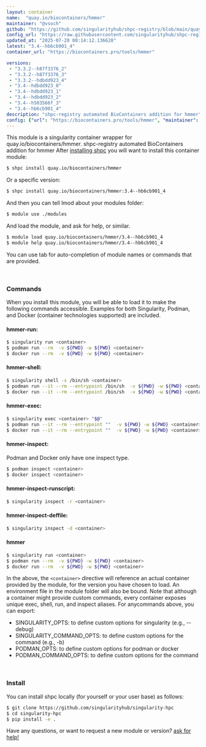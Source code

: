 ```yaml
---
layout: container
name:  "quay.io/biocontainers/hmmer"
maintainer: "@vsoch"
github: "https://github.com/singularityhub/shpc-registry/blob/main/quay.io/biocontainers/hmmer/container.yaml"
config_url: "https://raw.githubusercontent.com/singularityhub/shpc-registry/main/quay.io/biocontainers/hmmer/container.yaml"
updated_at: "2025-07-20 00:14:12.136628"
latest: "3.4--hb6cb901_4"
container_url: "https://biocontainers.pro/tools/hmmer"

versions:
 - "3.3.2--h87f3376_2"
 - "3.3.2--h87f3376_3"
 - "3.3.2--hdbdd923_4"
 - "3.4--hdbdd923_0"
 - "3.4--hdbdd923_1"
 - "3.4--hdbdd923_2"
 - "3.4--h503566f_3"
 - "3.4--hb6cb901_4"
description: "shpc-registry automated BioContainers addition for hmmer"
config: {"url": "https://biocontainers.pro/tools/hmmer", "maintainer": "@vsoch", "description": "shpc-registry automated BioContainers addition for hmmer", "latest": {"3.4--hb6cb901_4": "sha256:7a2b317b8d2fd3650b4924a8482cddeb940d4a0746c6a1501ff03ac1b7439e0c"}, "tags": {"3.3.2--h87f3376_2": "sha256:9fa6fb904bbd8bcaf5ecbb15affaad82d7b6b3ab8afc1a369d362d2c061f1237", "3.3.2--h87f3376_3": "sha256:6a80a68fe5f186ecc3e636636f5933e050ecca9c7f27692ee6af63fd3b97e467", "3.3.2--hdbdd923_4": "sha256:0398c520c477e8a1d638dd20d4f5014fad805ace67534e6a049f1907e4fecc00", "3.4--hdbdd923_0": "sha256:85d118bad293e1a55372f80618512f72d939b14f6f62444fcd872f7c324fed0d", "3.4--hdbdd923_1": "sha256:ae7793c961f016690251592283cd4c3be6e16dd2990e66d0ae6f6204a306f9cd", "3.4--hdbdd923_2": "sha256:f482523ecef8ddb9bf2d63e896b03173a51e9698d6f4e5c8f03c8aefedcaedc6", "3.4--h503566f_3": "sha256:dacc2ccdd69de2099bb1ebb243f0a1c207341de723e00a07b8cc363b10ba7ddc", "3.4--hb6cb901_4": "sha256:7a2b317b8d2fd3650b4924a8482cddeb940d4a0746c6a1501ff03ac1b7439e0c"}, "docker": "quay.io/biocontainers/hmmer"}
---
```


This module is a singularity container wrapper for quay.io/biocontainers/hmmer.
shpc-registry automated BioContainers addition for hmmer
After [installing shpc](#install) you will want to install this container module:


```bash
$ shpc install quay.io/biocontainers/hmmer
```

Or a specific version:

```bash
$ shpc install quay.io/biocontainers/hmmer:3.4--hb6cb901_4
```

And then you can tell lmod about your modules folder:

```bash
$ module use ./modules
```

And load the module, and ask for help, or similar.

```bash
$ module load quay.io/biocontainers/hmmer/3.4--hb6cb901_4
$ module help quay.io/biocontainers/hmmer/3.4--hb6cb901_4
```

You can use tab for auto-completion of module names or commands that are provided.

<br>

### Commands

When you install this module, you will be able to load it to make the following commands accessible.
Examples for both Singularity, Podman, and Docker (container technologies supported) are included.

#### hmmer-run:

```bash
$ singularity run <container>
$ podman run --rm  -v ${PWD} -w ${PWD} <container>
$ docker run --rm  -v ${PWD} -w ${PWD} <container>
```

#### hmmer-shell:

```bash
$ singularity shell -s /bin/sh <container>
$ podman run --it --rm --entrypoint /bin/sh  -v ${PWD} -w ${PWD} <container>
$ docker run --it --rm --entrypoint /bin/sh  -v ${PWD} -w ${PWD} <container>
```

#### hmmer-exec:

```bash
$ singularity exec <container> "$@"
$ podman run --it --rm --entrypoint ""  -v ${PWD} -w ${PWD} <container> "$@"
$ docker run --it --rm --entrypoint ""  -v ${PWD} -w ${PWD} <container> "$@"
```

#### hmmer-inspect:

Podman and Docker only have one inspect type.

```bash
$ podman inspect <container>
$ docker inspect <container>
```

#### hmmer-inspect-runscript:

```bash
$ singularity inspect -r <container>
```

#### hmmer-inspect-deffile:

```bash
$ singularity inspect -d <container>
```



#### hmmer

```bash
$ singularity run <container>
$ podman run --rm  -v ${PWD} -w ${PWD} <container>
$ docker run --rm  -v ${PWD} -w ${PWD} <container>
```


In the above, the `<container>` directive will reference an actual container provided
by the module, for the version you have chosen to load. An environment file in the
module folder will also be bound. Note that although a container
might provide custom commands, every container exposes unique exec, shell, run, and
inspect aliases. For anycommands above, you can export:

 - SINGULARITY_OPTS: to define custom options for singularity (e.g., --debug)
 - SINGULARITY_COMMAND_OPTS: to define custom options for the command (e.g., -b)
 - PODMAN_OPTS: to define custom options for podman or docker
 - PODMAN_COMMAND_OPTS: to define custom options for the command

<br>

### Install

You can install shpc locally (for yourself or your user base) as follows:

```bash
$ git clone https://github.com/singularityhub/singularity-hpc
$ cd singularity-hpc
$ pip install -e .
```

Have any questions, or want to request a new module or version? [ask for help!](https://github.com/singularityhub/singularity-hpc/issues)